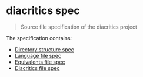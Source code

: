 # diacritics spec

> Source file specification of the diacritics project

The specification contains:

- [Directory structure spec][directory-structure]
- [Language file spec][language-file]
- [Equivalents file spec][equivalents-file]
- [Diacritics file spec][diacritics-file]

[directory-structure]: ./directory-structure.md
[language-file]: ./language-file.md
[equivalents-file]: ./equivalents-file.md
[diacritics-file]: ./diacritics-file.md
